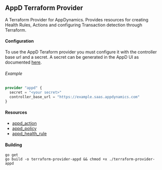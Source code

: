 ## AppD Terraform Provider

A Terraform Provider for AppDynamics.
Provides resources for creating Health Rules, Actions and configuring Transaction detection through Terraform.

#### Configuration

To use the AppD Teraform provider you must configure it with the controller base url and a secret.
A secret can be generated in the AppD UI as documented [here](https://docs.appdynamics.com/display/PRO45/API+Clients).

###### Example
```terraform
provider "appd" {
  secret = "<your secret>"
  controller_base_url = "https://example.saas.appdynamics.com"
}
```

#### Resources

- [appd_action](docs/action_resource.md)
- [appd_policy](docs/policy_resource.md)
- [appd_health_rule](docs/health_rule_resource.md)

#### Building

```shell script
go get
go build -o terraform-provider-appd && chmod +x ./terraform-provider-appd
```